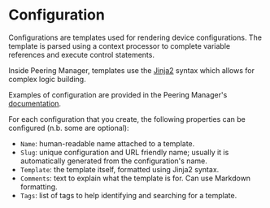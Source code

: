 # Configuration

Configurations are templates used for rendering device configurations. The
template is parsed using a context processor to complete variable references
and execute control statements.

Inside Peering Manager, templates use the
[Jinja2](https://palletsprojects.com/p/jinja/) syntax which allows for complex
logic building.

Examples of configuration are provided in the Peering Manager's
[documentation](../../templating).

For each configuration that you create, the following properties can be
configured (n.b. some are optional):

  * `Name`: human-readable name attached to a template.
  * `Slug`: unique configuration and URL friendly name; usually it is
    automatically generated from the configuration's name.
  * `Template`: the template itself, formatted using Jinja2 syntax.
  * `Comments`: text to explain what the template is for. Can use Markdown
    formatting.
  * `Tags`: list of tags to help identifying and searching for a template.
